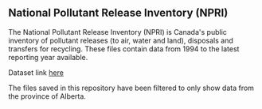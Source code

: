 ## National Pollutant Release Inventory (NPRI)

The National Pollutant Release Inventory (NPRI) is Canada's public inventory of pollutant releases (to air, water and land), disposals and transfers for recycling. These files contain data from 1994 to the latest reporting year available.

Dataset link [here](https://open.canada.ca/data/en/dataset/40e01423-7728-429c-ac9d-2954385ccdfb?_ga=2.237697728.1739485071.1534278414-317857092.1533053209)

The files saved in this repository have been filtered to only show data from the province of Alberta.
